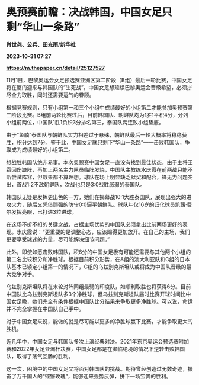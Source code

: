 # 奥预赛前瞻：决战韩国，中国女足只剩“华山一条路”
**肖世尧、公兵、田光雨/新华社**

**2023-10-31 07:27**

**https://m.thepaper.cn/detail/25127527**

11月1日，巴黎奥运会女足预选赛亚洲区第二阶段（B组）最后一轮比赛，中国女足将在厦门迎来与韩国队的“生死战”。中国女足想延续巴黎奥运会晋级希望，必须拼尽全力取胜，同时还需要运气的眷顾。

根据竞赛规则，只有小组第一和三个小组中成绩最好的小组第二才能参加奥预赛第三阶段比赛。B组前两轮比赛过后，目前韩国队、朝鲜队均为1胜1平积4分，分列小组前两位，中国队1胜1负积3分排名第三，泰国队两连败小组垫底。

由于“鱼腩”泰国队与朝鲜队实力相差过于悬殊，朝鲜队最后一轮大概率将稳稳获胜，积分达到7分。鉴于此，中国女足就只剩下“华山一条路”——击败韩国队，争取成为成绩最好的小组第二。

想战胜韩国队绝非易事。本次奥预赛中国女足一直没有找到最佳状态，由于主将王霜因伤缺阵，再加上两名主力队员临阵发烧，中国队主教练水庆霞在前两战只能不断尝试阵容，但效果都不算理想。球队在场上明显缺乏默契和配合，锋无力问题突出，首战1:2不敌朝鲜队，次战也只是3:0战胜孱弱的泰国队。

韩国队无疑是发挥更出色的一方，她们在揭幕战10:1大胜泰国队，展现出强大的进攻火力，随后又凭借顽强的防守0:0逼平朝鲜队。球队年仅16岁的归化球员凯茜·费尔发挥亮眼，已打进3粒进球。

在这场不折不扣的关键之战，占据主场优势的中国队必须拿出比前两场更好的表现。水庆霞说：“更重要的是调整心态，应该踢得更加放开。在自己的主场，我们更要享受球迷的力量，尽可能解决细节问题。”

此外，即使如愿击败韩国队，积6分的中国女足极有可能还需要与其他两个小组的第二名比较积分和净胜球。根据目前积分形势，在A组的澳大利亚队和C组的日本队基本已锁定小组第一的情况下，C组的乌兹别克斯坦队或将成为中国队晋级的最大竞争对手。

乌兹别克斯坦队将在末轮对阵同组最弱的印度队，如顺利取胜也将获得6分。目前中国队比乌兹别克斯坦队多3个净胜球，但乌兹别克斯坦队届时比赛开球时间比中国女足晚，她们完全有条件根据中国队比分结果来争取更多净胜球。可以说，命运并不完全掌握在中国队自己手中。

对于中国女足来说，能做的就是尽可能以更多的净胜球赢下比赛，才能争取更大的胜机。

近几年中，中国女足与韩国队多次上演经典对决。2021年东京奥运会预选赛附加赛和2022年女足亚洲杯决赛，中国女足都是在濒临绝境的情况下逆转击败韩国队，取得了荡气回肠的胜利。

这一次，困境中的中国女足又将面对韩国队的挑战。期待曾经创造过无数奇迹，振奋了万千国人的“铿锵玫瑰”，能够迎来强势反弹，拼下一场宝贵的胜利。